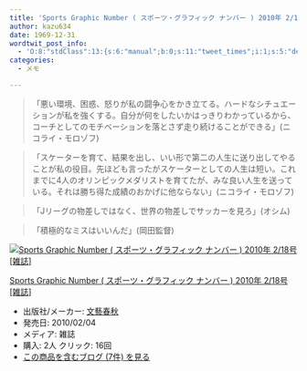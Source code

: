 ```yaml
---
title: 'Sports Graphic Number ( スポーツ・グラフィック ナンバー ) 2010年 2/18号 [雑誌]から気になった部分'
author: kazu634
date: 1969-12-31
wordtwit_post_info:
  - 'O:8:"stdClass":13:{s:6:"manual";b:0;s:11:"tweet_times";i:1;s:5:"delay";i:0;s:7:"enabled";i:1;s:10:"separation";s:2:"60";s:7:"version";s:3:"3.7";s:14:"tweet_template";b:0;s:6:"status";i:2;s:6:"result";a:0:{}s:13:"tweet_counter";i:2;s:13:"tweet_log_ids";a:1:{i:0;i:5107;}s:9:"hash_tags";a:0:{}s:8:"accounts";a:1:{i:0;s:7:"kazu634";}}'
categories:
  - メモ

---
```

<div class="section">
<blockquote>
<p>
      「悪い環境、困惑、怒りが私の闘争心をかき立てる。ハードなシチュエーションが私を強くする。自分が何をしたいかはっきりわかっているから、コーチとしてのモチベーションを落とさず走り続けることができる」(ニコライ・モロゾフ)
</p>
</blockquote>
  
<blockquote>
<p>
      「スケーターを育て、結果を出し、いい形で第二の人生に送り出してやることが私の役目。先ほども言ったがスケーターとしての人生は短い。これまでに4人のオリンピックメダリストを育てたが、みな良い人生を送っている。それは勝ち得た成績のおかげに他ならない」(ニコライ・モロゾフ)
</p>
</blockquote>
  
<blockquote>
<p>
      「Jリーグの物差しではなく、世界の物差しでサッカーを見ろ」(オシム)
</p>
</blockquote>
  
<blockquote>
<p>
      「積極的なミスはいいんだ」(岡田監督)
</p>
</blockquote>
  
<div class="hatena-asin-detail">
<a href="http://www.amazon.co.jp/dp/B0035XIMX6/?tag=hatena_st1-22&ascsubtag=d-7ibv" onclick="__gaTracker('send', 'event', 'outbound-article', 'http://www.amazon.co.jp/dp/B0035XIMX6/?tag=hatena_st1-22&ascsubtag=d-7ibv', '');"><img src="https://images-na.ssl-images-amazon.com/images/I/512qVnpzElL._SL160_.jpg" class="hatena-asin-detail-image" alt="Sports Graphic Number ( スポーツ・グラフィック ナンバー ) 2010年 2/18号 [雑誌]" title="Sports Graphic Number ( スポーツ・グラフィック ナンバー ) 2010年 2/18号 [雑誌]" /></a></p> 
    
<div class="hatena-asin-detail-info">
<p class="hatena-asin-detail-title">
<a href="http://www.amazon.co.jp/dp/B0035XIMX6/?tag=hatena_st1-22&ascsubtag=d-7ibv" onclick="__gaTracker('send', 'event', 'outbound-article', 'http://www.amazon.co.jp/dp/B0035XIMX6/?tag=hatena_st1-22&ascsubtag=d-7ibv', 'Sports Graphic Number ( スポーツ・グラフィック ナンバー ) 2010年 2/18号 [雑誌]');">Sports Graphic Number ( スポーツ・グラフィック ナンバー ) 2010年 2/18号 [雑誌]</a>
</p>
      
<ul>
<li>
<span class="hatena-asin-detail-label">出版社/メーカー:</span> <a href="http://d.hatena.ne.jp/keyword/%CA%B8%E9%BA%BD%D5%BD%A9" onclick="__gaTracker('send', 'event', 'outbound-article', 'http://d.hatena.ne.jp/keyword/%CA%B8%E9%BA%BD%D5%BD%A9', '文藝春秋');" class="keyword">文藝春秋</a>
</li>
<li>
<span class="hatena-asin-detail-label">発売日:</span> 2010/02/04
</li>
<li>
<span class="hatena-asin-detail-label">メディア:</span> 雑誌
</li>
<li>
<span class="hatena-asin-detail-label">購入</span>: 2人 <span class="hatena-asin-detail-label">クリック</span>: 16回
</li>
<li>
<a href="http://d.hatena.ne.jp/asin/B0035XIMX6" onclick="__gaTracker('send', 'event', 'outbound-article', 'http://d.hatena.ne.jp/asin/B0035XIMX6', 'この商品を含むブログ (7件) を見る');" target="_blank">この商品を含むブログ (7件) を見る</a>
</li>
</ul>
</div>
    
<div class="hatena-asin-detail-foot">
</div>
</div>
</div>

